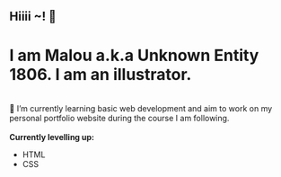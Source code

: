 ## Hiiii ~! 👋
<h1>I am Malou a.k.a Unknown Entity 1806. I am an illustrator. </h1> <br>
🌱 I’m currently learning basic web development and aim to work on my personal portfolio website during the course I am following. 
<br>
<br> <b>Currently levelling up:</b> <br>
<ul> 
  <li>HTML</li>
  <li>CSS</li>
</ul>
